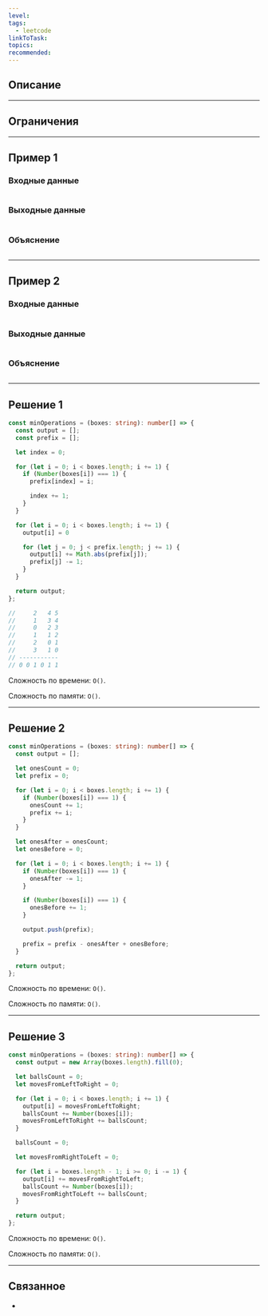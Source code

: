 ```yaml
---
level: 
tags:
  - leetcode
linkToTask: 
topics: 
recommended:
---
```

## Описание

---
## Ограничения

---
## Пример 1

### Входные данные

```

```
### Выходные данные

```

```
### Объяснение

```

```

---
## Пример 2

### Входные данные

```

```
### Выходные данные

```

```
### Объяснение

```

```

---
## Решение 1

```typescript
const minOperations = (boxes: string): number[] => {
  const output = [];
  const prefix = [];

  let index = 0;

  for (let i = 0; i < boxes.length; i += 1) {
    if (Number(boxes[i]) === 1) {
      prefix[index] = i;

      index += 1;
    }
  }

  for (let i = 0; i < boxes.length; i += 1) {
    output[i] = 0

    for (let j = 0; j < prefix.length; j += 1) {
      output[i] += Math.abs(prefix[j]);
      prefix[j] -= 1;
    }
  }

  return output;
};

//     2   4 5
//     1   3 4
//     0   2 3
//     1   1 2
//     2   0 1
//     3   1 0
// -----------
// 0 0 1 0 1 1
```

Сложность по времени: `O()`.

Сложность по памяти: `O()`.

---
## Решение 2

```typescript
const minOperations = (boxes: string): number[] => {
  const output = [];

  let onesCount = 0;
  let prefix = 0;

  for (let i = 0; i < boxes.length; i += 1) {
    if (Number(boxes[i]) === 1) {
      onesCount += 1;
      prefix += i;
    }
  }

  let onesAfter = onesCount;
  let onesBefore = 0;

  for (let i = 0; i < boxes.length; i += 1) {
    if (Number(boxes[i]) === 1) {
      onesAfter -= 1;
    }

    if (Number(boxes[i]) === 1) {
      onesBefore += 1;
    }

    output.push(prefix);

    prefix = prefix - onesAfter + onesBefore;
  }

  return output;
};
```

Сложность по времени: `O()`.

Сложность по памяти: `O()`.

---
## Решение 3

```typescript
const minOperations = (boxes: string): number[] => {
  const output = new Array(boxes.length).fill(0);

  let ballsCount = 0;
  let movesFromLeftToRight = 0;

  for (let i = 0; i < boxes.length; i += 1) {
    output[i] = movesFromLeftToRight;
    ballsCount += Number(boxes[i]);
    movesFromLeftToRight += ballsCount;
  }

  ballsCount = 0;

  let movesFromRightToLeft = 0;

  for (let i = boxes.length - 1; i >= 0; i -= 1) {
    output[i] += movesFromRightToLeft;
    ballsCount += Number(boxes[i]);
    movesFromRightToLeft += ballsCount;
  }

  return output;
};
```

Сложность по времени: `O()`.

Сложность по памяти: `O()`.

---
## Связанное

- 